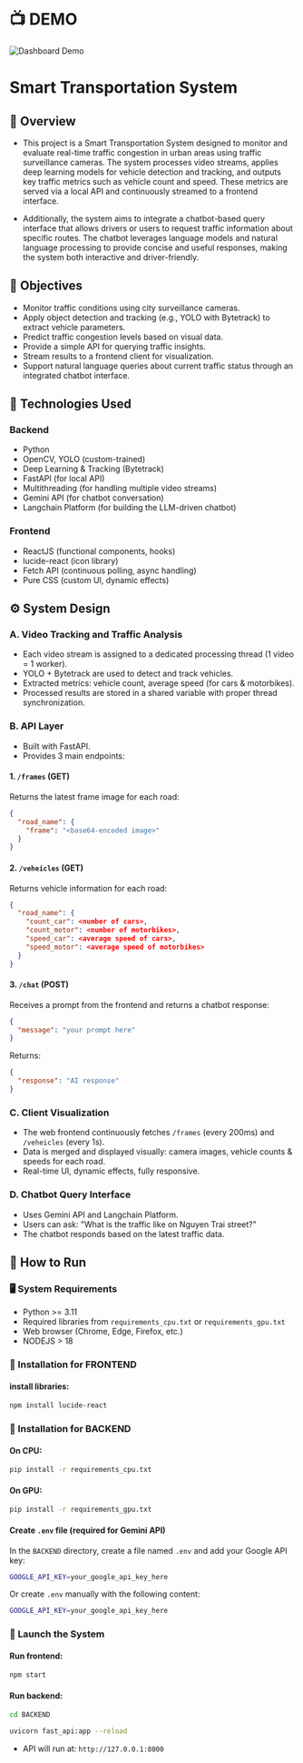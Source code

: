 # 📺 DEMO

![Dashboard Demo](https://raw.githubusercontent.com/vietanhlee/Smart-Transportation-System/refs/heads/main/display_for_github/demo.png)
# Smart Transportation System

## 🚦 Overview
- This project is a Smart Transportation System designed to monitor and evaluate real-time traffic congestion in urban areas using traffic surveillance cameras. The system processes video streams, applies deep learning models for vehicle detection and tracking, and outputs key traffic metrics such as vehicle count and speed. These metrics are served via a local API and continuously streamed to a frontend interface.

- Additionally, the system aims to integrate a chatbot-based query interface that allows drivers or users to request traffic information about specific routes. The chatbot leverages language models and natural language processing to provide concise and useful responses, making the system both interactive and driver-friendly.

## 🎯 Objectives
- Monitor traffic conditions using city surveillance cameras.
- Apply object detection and tracking (e.g., YOLO with Bytetrack) to extract vehicle parameters.
- Predict traffic congestion levels based on visual data.
- Provide a simple API for querying traffic insights.
- Stream results to a frontend client for visualization.
- Support natural language queries about current traffic status through an integrated chatbot interface.

## 🧠 Technologies Used
### Backend
- Python
- OpenCV, YOLO (custom-trained)
- Deep Learning & Tracking (Bytetrack)
- FastAPI (for local API)
- Multithreading (for handling multiple video streams)
- Gemini API (for chatbot conversation)
- Langchain Platform (for building the LLM-driven chatbot)

### Frontend
- ReactJS (functional components, hooks)
- lucide-react (icon library)
- Fetch API (continuous polling, async handling)
- Pure CSS (custom UI, dynamic effects)
## ⚙️ System Design
### A. Video Tracking and Traffic Analysis
- Each video stream is assigned to a dedicated processing thread (1 video = 1 worker).
- YOLO + Bytetrack are used to detect and track vehicles.
- Extracted metrics: vehicle count, average speed (for cars & motorbikes).
- Processed results are stored in a shared variable with proper thread synchronization.



### B. API Layer
- Built with FastAPI.
- Provides 3 main endpoints:

#### 1. `/frames` (GET)
Returns the latest frame image for each road:
```json
{
  "road_name": {
    "frame": "<base64-encoded image>"
  }
}
```

#### 2. `/veheicles` (GET)
Returns vehicle information for each road:
```json
{
  "road_name": {
    "count_car": <number of cars>,
    "count_motor": <number of motorbikes>,
    "speed_car": <average speed of cars>,
    "speed_motor": <average speed of motorbikes>
  }
}
```

#### 3. `/chat` (POST)
Receives a prompt from the frontend and returns a chatbot response:
```json
{
  "message": "your prompt here"
}
```
Returns:
```json
{
  "response": "AI response"
}
```

### C. Client Visualization
- The web frontend continuously fetches `/frames` (every 200ms) and `/veheicles` (every 1s).
- Data is merged and displayed visually: camera images, vehicle counts & speeds for each road.
- Real-time UI, dynamic effects, fully responsive.

### D. Chatbot Query Interface
- Uses Gemini API and Langchain Platform.
- Users can ask: "What is the traffic like on Nguyen Trai street?"
- The chatbot responds based on the latest traffic data.

## 🧪 How to Run
### 🖥️ System Requirements
- Python >= 3.11
- Required libraries from `requirements_cpu.txt` or `requirements_gpu.txt`
- Web browser (Chrome, Edge, Firefox, etc.)
- NODEJS > 18

### 💾 Installation for FRONTEND
#### install libraries:
```bash
npm install lucide-react
```


### 💾 Installation for BACKEND
#### On CPU:
```bash
pip install -r requirements_cpu.txt
```
#### On GPU:
```bash
pip install -r requirements_gpu.txt
```

#### Create `.env` file (required for Gemini API)
In the `BACKEND` directory, create a file named `.env` and add your Google API key:
```bash
GOOGLE_API_KEY=your_google_api_key_here
```
Or create `.env` manually with the following content:
```bash
GOOGLE_API_KEY=your_google_api_key_here
```

### 🚀 Launch the System

#### Run frontend:
```bash
npm start
```

#### Run backend:

```bash
cd BACKEND
```

```bash
uvicorn fast_api:app --reload
```
- API will run at: `http://127.0.0.1:8000`